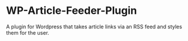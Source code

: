 WP-Article-Feeder-Plugin
========================

A plugin for Wordpress that takes article links via an RSS feed and styles them for the user.
